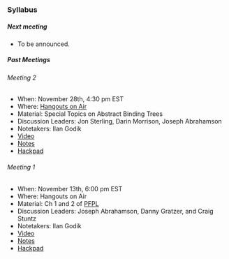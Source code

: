 ### Syllabus

##### Next meeting

- To be announced.

##### Past Meetings

###### Meeting 2

- When: November 28th, 4:30 pm EST
- Where: [Hangouts on Air](https://plus.google.com/events/coaei8qku1ligmelabgukagvbpg)
- Material: Special Topics on Abstract Binding Trees
- Discussion Leaders: Jon Sterling, Darin Morrison, Joseph Abrahamson
- Notetakers: Ilan Godik
- [Video](https://youtu.be/jIre_aCCgWM)
- [Notes](https://github.com/type-theory/type-theory-study-group-2015/blob/master/meeting-2-notes.pdf)
- [Hackpad](https://ttsg.hackpad.com/Special-Topics-on-ABTs-with-Jon-Sterling-kH1ERkAFhv2)

###### Meeting 1

- When: November 13th, 6:00 pm EST
- Where: Hangouts on Air
- Material: Ch 1 and 2 of [PFPL](http://www.cs.cmu.edu/~rwh/plbook/2nded.pdf)
- Discussion Leaders: Joseph Abrahamson, Danny Gratzer, and Craig Stuntz
- Notetakers: Ilan Godik
- [Video](https://www.youtube.com/watch?v=5JuOjqCZZTU)
- [Notes](https://github.com/type-theory/type-theory-study-group-2015/blob/master/meeting-1-notes.pdf)
- [Hackpad](https://ttsg.hackpad.com/Type-Theory-Study-Group-Meeting-1-oBuYSKYx4CV)
